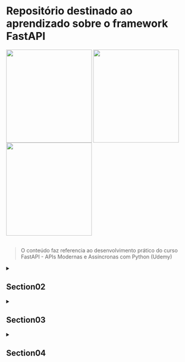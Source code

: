 <div>
<h1>Repositório destinado ao aprendizado sobre o framework FastAPI</h1>
<img align="center" height="250" width="230" src="https://cdn.jsdelivr.net/gh/devicons/devicon/icons/fastapi/fastapi-original-wordmark.svg" />
<img align="center" height="250" width="230" src="https://cdn.jsdelivr.net/gh/devicons/devicon/icons/fastapi/fastapi-original-wordmark.svg" />
<img align="center" height="250" width="230" src="https://cdn.jsdelivr.net/gh/devicons/devicon/icons/fastapi/fastapi-original-wordmark.svg" />
</div><br>

> O conteúdo faz referencia ao desenvolvimento prático do curso FastAPI - APIs Modernas e Assíncronas com Python (Udemy)

<details>
<summary>
<h2>Section02</h2>
</summary><br>

<h3>Seção 2: Introdução ao FastAPI</h3>

|Titulo da Aula                              | Concluído            |
|:-----------------------------------------: | :-------------------:|
|3 - O que vamos aprender nesta seção?       | :heavy_check_mark:   |
|4 - Conceitos essenciais sobre APIs         | :heavy_check_mark:   |
|5 - Apresentação do FastAPI                 | :heavy_check_mark:   |
|6 - Revisando a Programação Assincrona      | :heavy_check_mark:   |
|7 - Softwares utilizados no curso           | :heavy_check_mark:   |
|8 - Prática: Nossa primeira API com FastAPI | :heavy_check_mark:   |
|9 - Recapitulando                           | :heavy_check_mark:   |
</details>

<details>
<summary>
<h2>Section03</h2>
</summary><br>

<h3>Seção 3: Entendendo os conceitos do FastAPI</h3>

| Titulo da Aula                                 | Concluído            |
|:-----------------------------------------:     | :-------------------:|
|10 - O que vamos aprender nesta seção?          | :heavy_check_mark:   |
|11 - Prática: Definindo o novo projeto          | :heavy_check_mark:   |
|12 - Prática: O método GET                      | :heavy_check_mark:   |
|13 - Prática: Tratando exceções                 | :heavy_check_mark:   |
|14 - Prática: O método POST                     | :heavy_check_mark:   |
|15 - Prática: O método PUT                      | :heavy_check_mark:   |
|16 - Prática: O método DELETE                   | :heavy_check_mark:   |
|17 - Prática: Path Parameters                   | :heavy_check_mark:   |
|18 - Prática: Query Parameters                  | :heavy_check_mark:   |
|19 - Prática: Header Parameters                 | :heavy_check_mark:   |
|20 - Prática: Injeção de Dependências           | :heavy_check_mark:   |
|21 - Prática: Revisando os docs                 | :heavy_check_mark:   |
|22 - Prática: Definindo rotas                   | :heavy_check_mark:   |
|23 - Prática: Validação Customizada Pydantic    | :heavy_check_mark:   |
|24 - Recapitulando                              | :heavy_check_mark:   |
</details>

<details>
<summary>
<h2>Section04</h2>
</summary><br>

<h3>Seção 4: CRUD FastAPI e SQL Alchemy</h3>

| Titulo da Aula                                     | Concluído            |
|:-----------------------------------------:         | :-------------------:|
| 25 - O que vamos aprender nesta seção?             | :heavy_check_mark:   |
| 26 - Prática: Criando a estrutura do projeto       | :heavy_check_mark:   |
| 27 - Prática: Trabalhando no módulo core           | :heavy_check_mark:   |
| 28 - Prática: Trabalhando no módulo models         | :heavy_check_mark:   |
| 29 - Prática: Trabalhando no módulo schemas        | :x:                  |
| 30 - Prática: Criando as tabelas                   | :x:                  |
| 31 - Prática: Trabalhando no módulo api - Parte 1  | :x:                  |
| 32 - Prática: Trabalhando no módulo api - Parte 2  | :x:                  |
| 33 - Prática: Trabalhando no main                  | :x:                  |
| 34 - Prática: Executando e testando nosso projeto  | :x:                  |
| 35 - Recapitulando                                 | :x:                  |
</details>
